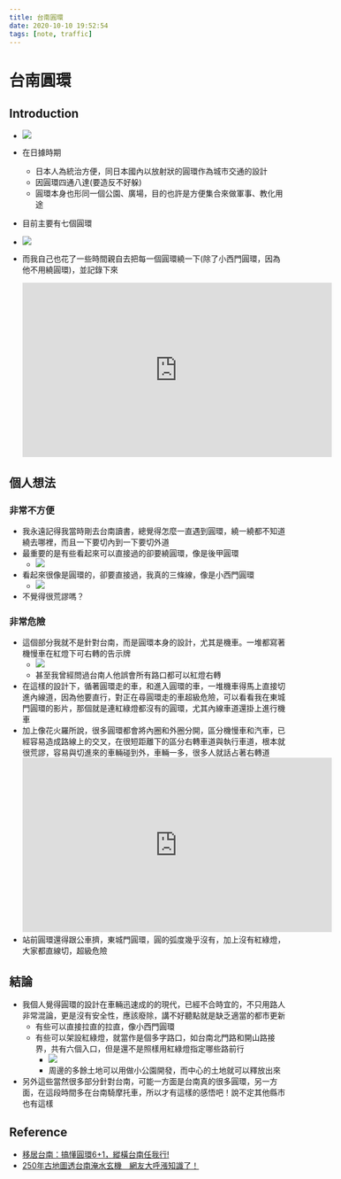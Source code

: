 ```yaml
---
title: 台南圓環
date: 2020-10-10 19:52:54
tags: [note, traffic]
---
```


# 台南圓環

## Introduction
- ![](https://i.imgur.com/qUTWPP4.png)
- 在日據時期
    - 日本人為統治方便，同日本國內以放射狀的圓環作為城市交通的設計
    - 因圓環四通八達(要造反不好躲)
    - 圓環本身也形同一個公園、廣場，目的也許是方便集合來做軍事、教化用途
- 目前主要有七個圓環
- ![](https://i.imgur.com/ZTwIicJ.jpg)

- 而我自己也花了一些時間親自去把每一個圓環繞一下(除了小西門圓環，因為他不用繞圓環)，並記錄下來
    <iframe width="560" height="315" src="https://www.youtube.com/embed/videoseries?list=PLFSyL7YoFilTrSqc0HDGE4ibe1gvaN7AM" frameborder="0" allow="accelerometer; autoplay; clipboard-write; encrypted-media; gyroscope; picture-in-picture" allowfullscreen></iframe>

<!--more-->

## 個人想法
### 非常不方便
- 我永遠記得我當時剛去台南讀書，總覺得怎麼一直遇到圓環，繞一繞都不知道繞去哪裡，而且一下要切內到一下要切外道
- 最重要的是有些看起來可以直接過的卻要繞圓環，像是後甲圓環
    - ![](https://i.imgur.com/cXw9wob.png)
- 看起來很像是圓環的，卻要直接過，我真的三條線，像是小西門圓環
    - ![](https://i.imgur.com/4cMLc8e.png)
- 不覺得很荒謬嗎？


### 非常危險
- 這個部分我就不是針對台南，而是圓環本身的設計，尤其是機車。一堆都寫著機慢車在紅燈下可右轉的告示牌
    - ![](https://i.imgur.com/Ap8FVCD.jpg)
    - 甚至我曾經問過台南人他誤會所有路口都可以紅燈右轉
- 在這樣的設計下，循著圓環走的車，和進入圓環的車，一堆機車得馬上直接切進內線道，因為他要直行，對正在尋圓環走的車超級危險，可以看看我在東城門圓環的影片，那個就是連紅綠燈都沒有的圓環，尤其內線車道還掛上進行機車
- 加上像花火羅所說，很多圓環都會將內圈和外圈分開，區分機慢車和汽車，已經容易造成路線上的交叉，在很短距離下的區分右轉車道與執行車道，根本就很荒謬，容易與切進來的車輛碰到外，車輛一多，很多人就話占著右轉道
    <iframe width="560" height="315" src="https://www.youtube.com/embed/vo6jq4cHyc0" frameborder="0" allow="accelerometer; autoplay; clipboard-write; encrypted-media; gyroscope; picture-in-picture" allowfullscreen></iframe>
- 站前圓環還得跟公車擠，東城門圓環，圓的弧度幾乎沒有，加上沒有紅綠燈，大家都直線切，超級危險

## 結論
- 我個人覺得圓環的設計在車輛迅速成的的現代，已經不合時宜的，不只用路人非常混論，更是沒有安全性，應該廢除，講不好聽點就是缺乏適當的都市更新
    - 有些可以直接拉直的拉直，像小西門圓環
    - 有些可以架設紅綠燈，就當作是個多字路口，如台南北門路和開山路接界，共有六個入口，但是還不是照樣用紅綠燈指定哪些路前行
        - ![](https://i.imgur.com/DcJ37iR.png)
        - 周邊的多餘土地可以用做小公園開發，而中心的土地就可以釋放出來
- 另外這些當然很多部分針對台南，可能一方面是台南真的很多圓環，另一方面，在這段時間多在台南騎摩托車，所以才有這樣的感悟吧！說不定其他縣市也有這樣

## Reference
- [移居台南：搞懂圓環6+1，縱橫台南任我行!](http://www.pijo.com.tw/archives/13167)
- [250年古地圖透台南淹水玄機　網友大呼漲知識了！](https://www.setn.com/News.aspx?NewsID=420856)